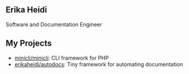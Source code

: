 ## Erika Heidi

Software and Documentation Engineer

## My Projects

- [minicli/minicli](https://docs.minicli.dev): CLI framework for PHP
- [erikaheidi/autodocs](https://github.com/erikaheidi/autodocs/wiki): Tiny framework for automating documentation

